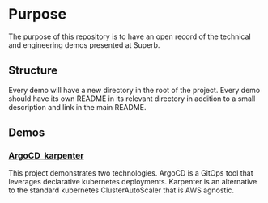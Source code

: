 # Purpose
The purpose of this repository is to have an open record of the technical and engineering demos presented at Superb.

## Structure
Every demo will have a new directory in the root of the project. Every demo should have its own README in its relevant directory in addition to a small description and link in the main README.

## Demos
### [ArgoCD_karpenter](argoCD_karpenter/README.md)
This project demonstrates two technologies. ArgoCD is a GitOps tool that leverages declarative kubernetes deployments. Karpenter is an alternative to the standard kubernetes ClusterAutoScaler that is AWS agnostic.
